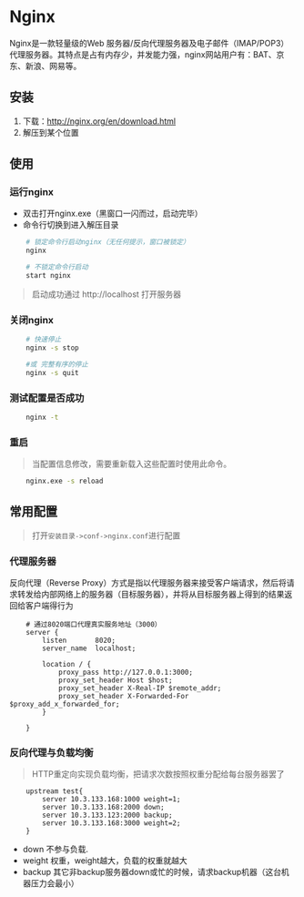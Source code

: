 # Nginx

Nginx是一款轻量级的Web 服务器/反向代理服务器及电子邮件（IMAP/POP3）代理服务器。其特点是占有内存少，并发能力强，nginx网站用户有：BAT、京东、新浪、网易等。

## 安装
1. 下载：http://nginx.org/en/download.html
2. 解压到某个位置

## 使用

### 运行nginx
* 双击打开nginx.exe（黑窗口一闪而过，启动完毕）
* 命令行切换到进入解压目录
```bash
    # 锁定命令行启动nginx（无任何提示，窗口被锁定）
    nginx

    # 不锁定命令行启动
    start nginx
```
> 启动成功通过 http://localhost 打开服务器

### 关闭nginx
```bash
    # 快速停止
    nginx -s stop

    #或 完整有序的停止
    nginx -s quit
```

### 测试配置是否成功
```bash
    nginx -t
```

### 重启
> 当配置信息修改，需要重新载入这些配置时使用此命令。

```bash
    nginx.exe -s reload
```


## 常用配置
> 打开`安装目录->conf->nginx.conf`进行配置

### 代理服务器
反向代理（Reverse Proxy）方式是指以代理服务器来接受客户端请求，然后将请求转发给内部网络上的服务器（目标服务器），并将从目标服务器上得到的结果返回给客户端得行为
```confg
    # 通过8020端口代理真实服务地址（3000）
    server {
        listen       8020;
        server_name  localhost;

        location / {
            proxy_pass http://127.0.0.1:3000;
            proxy_set_header Host $host;
            proxy_set_header X-Real-IP $remote_addr;
            proxy_set_header X-Forwarded-For $proxy_add_x_forwarded_for;
        }

    }

```


### 反向代理与负载均衡
> HTTP重定向实现负载均衡，把请求次数按照权重分配给每台服务器罢了

```
    upstream test{ 
        server 10.3.133.168:1000 weight=1; 
        server 10.3.133.168:2000 down; 
        server 10.3.133.123:2000 backup;
        server 10.3.133.168:3000 weight=2; 
    }
```
* down      不参与负载.
* weight    权重，weight越大，负载的权重就越大
* backup    其它非backup服务器down或忙的时候，请求backup机器（这台机器压力会最小）